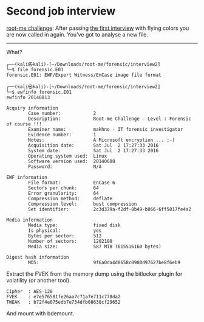 # Second job interview

[root-me challenge](https://www.root-me.org/en/Challenges/Forensic/Second-job-interview): After passing [the first interview](interview1.md) with flying colors you are now called in again.
You’ve got to analyse a new file.

----

What?

```text
┌──(kali㉿kali)-[~/Downloads/root-me/forensic/interview2]
└─$ file forensic.E01    
forensic.E01: EWF/Expert Witness/EnCase image file format
```

```text                                                                                                                                                                      
┌──(kali㉿kali)-[~/Downloads/root-me/forensic/interview2]
└─$ ewfinfo forensic.E01 
ewfinfo 20140813

Acquiry information
        Case number:            2
        Description:            Root-me Challenge - Level : Forensic of course !!!
        Examiner name:          makhno - IT forensic investigator
        Evidence number:        1
        Notes:                  A Microsoft encryption ... ;-)
        Acquisition date:       Sat Jul  2 17:27:33 2016
        System date:            Sat Jul  2 17:27:33 2016
        Operating system used:  Linux
        Software version used:  20140608
        Password:               N/A

EWF information
        File format:            EnCase 6
        Sectors per chunk:      64
        Error granularity:      64
        Compression method:     deflate
        Compression level:      best compression
        Set identifier:         2c3d379a-f2df-8b49-b866-6ff5817fe4a2

Media information
        Media type:             fixed disk
        Is physical:            yes
        Bytes per sector:       512
        Number of sectors:      1202180
        Media size:             587 MiB (615516160 bytes)

Digest hash information
        MD5:                    9f6a0da4d8658c0980d97627be8f6eb9
```

Extract the FVEK from the memory dump using the bitlocker plugin for volatility (or another tool).

```text
Cipher  : AES-128
FVEK    : e7e576581fe26aa7c71a7e711c778da2
TWEAK   : b72f4e075edb7e734dfb08638cf29652
```

And mount with bdemount.
